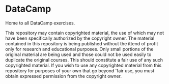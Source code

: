 # DataCamp

Home to all DataCamp exercises.

This repository may contain copyrighted material, the use of which may not have been specifically authorized by the copyright owner. 
The material contained in this repository is being published without the ittend of profit only for research and educational purposes. 
Only small portions of the original material are being used and those could not be used easily to duplicate the original courses.
This should constitute a fair use of any such copyrighted material.
If you wish to use any copyrighted material from this repository for purposes of your own that go beyond 'fair use, you must obtain expressed permission from the copyright owner.
